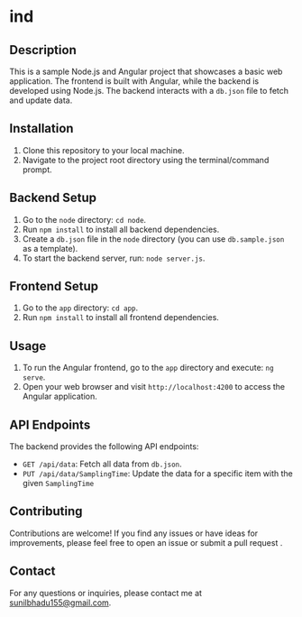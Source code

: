 # ind

## Description

This is a sample Node.js and Angular project that showcases a basic web application. The frontend is built with Angular, while the backend is developed using Node.js. The backend interacts with a `db.json` file to fetch and update data.

## Installation

1. Clone this repository to your local machine.
2. Navigate to the project root directory using the terminal/command prompt.

## Backend Setup

1. Go to the `node` directory: `cd node`.
2. Run `npm install` to install all backend dependencies.
3. Create a `db.json` file in the `node` directory (you can use `db.sample.json` as a template).
4. To start the backend server, run: `node server.js`.

## Frontend Setup

1. Go to the `app` directory: `cd app`.
2. Run `npm install` to install all frontend dependencies.

## Usage

1. To run the Angular frontend, go to the `app` directory and execute: `ng serve`.
2. Open your web browser and visit `http://localhost:4200` to access the Angular application.

## API Endpoints

The backend provides the following API endpoints:

- `GET /api/data`: Fetch all data from `db.json`.
- `PUT /api/data/SamplingTime`: Update the data for a specific item with the given `SamplingTime`

## Contributing

Contributions are welcome! If you find any issues or have ideas for improvements, please feel free to open an issue or submit a pull request .


## Contact

For any questions or inquiries, please contact me at sunilbhadu155@gmail.com.
